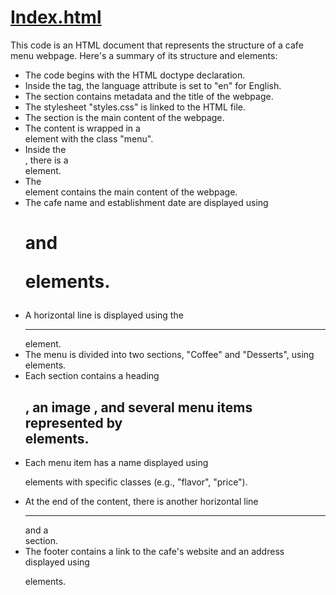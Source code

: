 <h1 style="text-decoration: underline;"> Index.html</h1>
This code is an HTML document that represents the structure of a cafe menu webpage. Here's a summary of its structure and elements:
<ul>
<li>The code begins with the HTML doctype declaration.</li>
<li>Inside the <html> tag, the language attribute is set to "en" for English.</li>
<li>The <head> section contains metadata and the title of the webpage.</li>
<li>The stylesheet "styles.css" is linked to the HTML file.</li>
<li>The <body> section is the main content of the webpage.</li>
<li>The content is wrapped in a <div> element with the class "menu".</li>
<li>Inside the <div class="menu">, there is a <main> element.</li>
<li>The <main> element contains the main content of the webpage.</li>
<li>The cafe name and establishment date are displayed using <h1> and <p> elements.</li>
<li>A horizontal line is displayed using the <hr> element.</li>
<li>The menu is divided into two sections, "Coffee" and "Desserts", using <section> elements.</li>
<li>Each section contains a heading <h2>, an image <img>, and several menu items represented by <article> elements.</li>
<li>Each menu item has a name displayed using <p> elements with specific classes (e.g., "flavor", "price").</li>
<li>At the end of the content, there is another horizontal line <hr class="bottom-line"> and a <footer> section.</li>
<li>The footer contains a link to the cafe's website and an address displayed using <p> elements.</li>
</ul>
